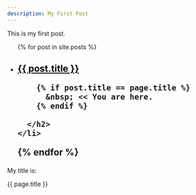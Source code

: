 ```yaml
---
description: My First Post
---
```


This is my first post.

<ul>
  {% for post in site.posts %}
    <li>
      <h2>
        <a href="{{site.baseurl}}{{ post.url }}"       
        {% if post.title == page.title %}
           style="color: black;"
        {% endif %}>{{ post.title }}
        </a>
        
        {% if post.title == page.title %}
          &nbsp; << You are here.
        {% endif %}
        
      </h2>
    </li>
  {% endfor %}
</ul>

My title is:

{{ page.title }}

